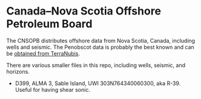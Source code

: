 # Canada–Nova Scotia Offshore Petroleum Board

The CNSOPB distributes offshore data from Nova Scotia, Canada, including wells and seismic. The Penobscot data is probably the best known and can be [obtained from TerraNubis](https://terranubis.com/datainfo/Penobscot).

There are various smaller files in this repo, including wells, seismic, and horizons.

- D399, ALMA 3, Sable Island, UWI 303N764340060300, aka R-39. Useful for having shear sonic.
